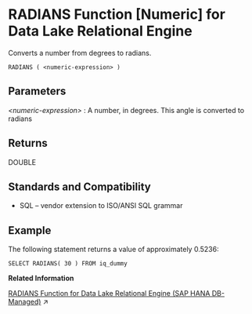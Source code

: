 <!-- loioa572340384f21015b1d3dab0d7a76062 -->

# RADIANS Function \[Numeric\] for Data Lake Relational Engine

Converts a number from degrees to radians.



```
RADIANS ( <numeric-expression> )
```



<a name="loioa572340384f21015b1d3dab0d7a76062__RADIANS_parm1"/>

## Parameters

 *<numeric-expression\>*
 :   A number, in degrees. This angle is converted to radians

 

<a name="loioa572340384f21015b1d3dab0d7a76062__RADIANS_returns1"/>

## Returns

DOUBLE



<a name="loioa572340384f21015b1d3dab0d7a76062__RADIANS_standards1"/>

## Standards and Compatibility

-   SQL – vendor extension to ISO/ANSI SQL grammar



<a name="loioa572340384f21015b1d3dab0d7a76062__RADIANS_examples1"/>

## Example

The following statement returns a value of approximately 0.5236:

```
SELECT RADIANS( 30 ) FROM iq_dummy
```

**Related Information**  


[RADIANS Function for Data Lake Relational Engine (SAP HANA DB-Managed)](https://help.sap.com/viewer/a898e08b84f21015969fa437e89860c8/2023_1_QRC/en-US/dbeab0046dff49e89f016a8496e978f8.html "Converts a number from degrees to radians.") :arrow_upper_right:

